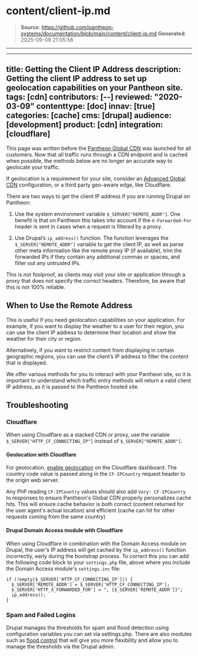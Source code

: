 # content/client-ip.md

> **Source**: https://github.com/pantheon-systems/documentation/blob/main/content/client-ip.md
> **Generated**: 2025-09-08 21:05:56

---

---
title: Getting the Client IP Address
description: Getting the client IP address to set up geolocation capabilities on your Pantheon site.
tags: [cdn]
contributors: [--]
reviewed: "2020-03-09"
contenttype: [doc]
innav: [true]
categories: [cache]
cms: [drupal]
audience: [development]
product: [cdn]
integration: [cloudflare]
---

<Alert title="Warning" type="danger">

This page was written before the [Pantheon Global CDN](/guides/global-cdn) was launched for all customers. Now that all traffic runs through a CDN endpoint and is cached when possible, the methods below are no longer an accurate way to geolocate your traffic.

If geolocation is a requirement for your site, consider an [Advanced Global CDN](/guides/professional-services/advanced-global-cdn) configuration, or a third party geo-aware edge, like Cloudflare.

</Alert>

There are two ways to get the client IP address if you are running Drupal on Pantheon:

1. Use the system environment variable `$_SERVER["REMOTE_ADDR"]`. One benefit is that on Pantheon this takes into account if the `X-Forwarded-For` header is sent in cases when a request is filtered by a proxy.

1. Use Drupal’s `ip_address()` function. The function leverages the `$_SERVER["REMOTE_ADDR"]` variable to get the client IP, as well as parse other meta information like the remote proxy IP (if available), trim the forwarded IPs if they contain any additional commas or spaces, and filter out any untrusted IPs.

<Alert title="Note" type="info">

This is not foolproof, as clients may visit your site or application through a proxy that does not specify the correct headers. Therefore, be aware that this is not 100% reliable.

</Alert>

## When to Use the Remote Address

This is useful if you need geolocation capabilities on your application. For example, if you want to display the weather to a user for their region, you can use the client IP address to determine their location and show the weather for their city or region.

Alternatively, if you want to restrict content from displaying in certain geographic regions, you can use the client’s IP address to filter the content that is displayed.

We offer various methods for you to interact with your Pantheon site, so it is important to understand which traffic entry methods will return a valid client IP address, as it is passed to the Pantheon hosted site.

## Troubleshooting

### Cloudflare

When using Cloudflare as a stacked CDN or proxy, use the variable `$_SERVER["HTTP_CF_CONNECTING_IP"]` instead of `$_SERVER["REMOTE_ADDR"]`. 

#### Geolocation with Cloudflare
For geolocation, [enable geolocation](https://support.cloudflare.com/hc/en-us/articles/200168236-Configuring-Cloudflare-IP-Geolocation) on the Cloudflare dashboard. The country code value is passed along in the `CF-IPCountry` request header to the origin web server.

Any PhP reading `CF-IPCountry` values should also add `Vary: CF-IPCountry` to responses to ensure Pantheon's Global CDN properly personalizes cache hits. This will ensure cache behavior is both correct (content returned for the user agent's actual location) and efficient (cache can hit for other requests coming from the same country)

#### Drupal Domain Access module with Cloudflare

When using Cloudflare in combination with the Domain Access module on Drupal, the user's IP address will get cached by the `ip_address()` function incorrectly, early during the bootstrap process. To correct this you can add the following code block to your `settings.php` file, above where you include the Domain Access module's `settings.inc` file:

```php:title=settings.php
if (!empty($_SERVER['HTTP_CF_CONNECTING_IP'])) {
  $_SERVER['REMOTE_ADDR'] = $_SERVER['HTTP_CF_CONNECTING_IP'];
  $_SERVER['HTTP_X_FORWARDED_FOR'] = ", {$_SERVER['REMOTE_ADDR']}";
  ip_address();
}
```

### Spam and Failed Logins

Drupal manages the thresholds for spam and flood detection using configuration variables you can set via settings.php. There are also modules such as [flood control](https://drupal.org/project/flood_control) that will give you more flexibility and allow you to manage the thresholds via the Drupal admin.
